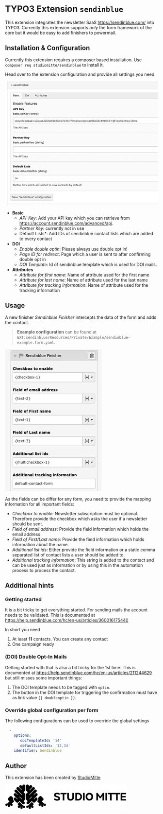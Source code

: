 # TYPO3 Extension `sendinblue`

This extension integrates the newsletter SaaS https://sendinblue.com/ into TYPO3.
Currently this extension supports *only* the form framework of the core but it would be easy to add finishers to powermail.

## Installation & Configuration

Currently this extension requires a composer based installation. Use `composer req studiomitte/sendinblue` to install it.

Head over to the extension configuration and provide all settings you need:

![Extension Configuration.png](Resources/Public/Screenshot/ExtensionConfiguration.png)

- **Basic**
  - *API-Key*: Add your API key which you can retrieve from https://account.sendinblue.com/advanced/api.
  - *Partner Key*: currently not in use
  - Default Lists*: Add IDs of sendinblue contact lists which are added to every contact
- **DOI**
  - *Enable double optin*: Please always use double opt in!
  - *Page ID for redirect*: Page which a user is sent to after confirming double opt in
  - *DOI Template*: Id of sendinblue template which is used for DOI mails.
- **Attributes**
  - *Attribute for first name*: Name of attribute used for the first name
  - *Attribute for last name*: Name of attribute used for the last name
  - *Attribute for tracking information*: Name of attribute used for the tracking information

## Usage

A new finisher *Sendinblue Finisher* intercepts the data of the form and adds the contact.

> **Example configuration** can be found at `EXT:sendinblue/Resources/Private/Example/sendinblue-example.form.yaml`.

![Finisher for EXT:form](Resources/Public/Screenshot/Finisher.png)

As the fields can be differ for any form, you need to provide the mapping information for all important fields:

- *Checkbox to enable*: Newsletter subscription must be optional. Therefore provide the checkbox which asks the user if a newsletter should be sent.
- *Field of email address*: Provide the field information which holds the email address
- *Field of First/Last name*: Provide the field information which holds information about the name.
- *Additional list ids*: Either provide the field information or a static comma separated list of contact lists a user should be added to.
- *Additional tracking information*: This string is added to the contact and can be used just as information or by using this in the automation process to process the contact.

## Additional hints

### Getting started

It is a bit tricky to get everything started. For sending mails the account needs to be validated. This is documented at https://help.sendinblue.com/hc/en-us/articles/360016175440

In short you need

1) At least **11** contacts. You can create any contact
2) One campaign ready

### (DOI) Double Opt-In Mails

Getting started with that is also a bit tricky for the 1st time. This is documented at https://help.sendinblue.com/hc/en-us/articles/211244629 but still misses some important things:

1. The DOI template needs to be tagged with `optin`.
2. The button in the DOI template for triggering the confirmation must have as link value `{{ doubleoptin }}`.

### Override global configuration per form

The following configurations can be used to override the global settings

```yaml
  -
    options:
       doiTemplateId: '14'
       defaultListIds: '12,34'
    identifier: Sendinblue
```

## Author

This extension has been created by [StudioMitte](https://studiomitte.com)

![StudioMitte](Resources/Public/Screenshot/studiomitte_logo.png)
